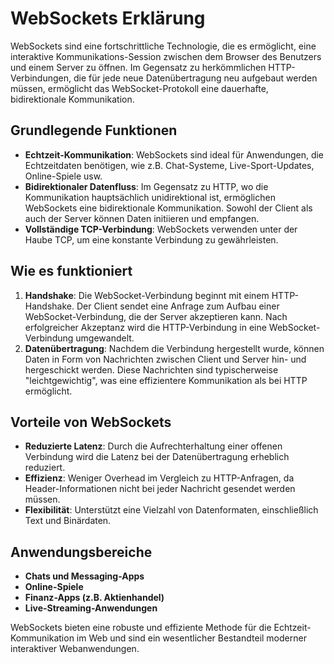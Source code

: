 # WebSockets Erklärung

WebSockets sind eine fortschrittliche Technologie, die es ermöglicht, eine interaktive Kommunikations-Session zwischen dem Browser des Benutzers und einem Server zu öffnen. Im Gegensatz zu herkömmlichen HTTP-Verbindungen, die für jede neue Datenübertragung neu aufgebaut werden müssen, ermöglicht das WebSocket-Protokoll eine dauerhafte, bidirektionale Kommunikation.

## Grundlegende Funktionen
- **Echtzeit-Kommunikation**: WebSockets sind ideal für Anwendungen, die Echtzeitdaten benötigen, wie z.B. Chat-Systeme, Live-Sport-Updates, Online-Spiele usw.
- **Bidirektionaler Datenfluss**: Im Gegensatz zu HTTP, wo die Kommunikation hauptsächlich unidirektional ist, ermöglichen WebSockets eine bidirektionale Kommunikation. Sowohl der Client als auch der Server können Daten initiieren und empfangen.
- **Vollständige TCP-Verbindung**: WebSockets verwenden unter der Haube TCP, um eine konstante Verbindung zu gewährleisten.

## Wie es funktioniert
1. **Handshake**: Die WebSocket-Verbindung beginnt mit einem HTTP-Handshake. Der Client sendet eine Anfrage zum Aufbau einer WebSocket-Verbindung, die der Server akzeptieren kann. Nach erfolgreicher Akzeptanz wird die HTTP-Verbindung in eine WebSocket-Verbindung umgewandelt.
2. **Datenübertragung**: Nachdem die Verbindung hergestellt wurde, können Daten in Form von Nachrichten zwischen Client und Server hin- und hergeschickt werden. Diese Nachrichten sind typischerweise "leichtgewichtig", was eine effizientere Kommunikation als bei HTTP ermöglicht.

## Vorteile von WebSockets
- **Reduzierte Latenz**: Durch die Aufrechterhaltung einer offenen Verbindung wird die Latenz bei der Datenübertragung erheblich reduziert.
- **Effizienz**: Weniger Overhead im Vergleich zu HTTP-Anfragen, da Header-Informationen nicht bei jeder Nachricht gesendet werden müssen.
- **Flexibilität**: Unterstützt eine Vielzahl von Datenformaten, einschließlich Text und Binärdaten.

## Anwendungsbereiche
- **Chats und Messaging-Apps**
- **Online-Spiele**
- **Finanz-Apps (z.B. Aktienhandel)**
- **Live-Streaming-Anwendungen**

WebSockets bieten eine robuste und effiziente Methode für die Echtzeit-Kommunikation im Web und sind ein wesentlicher Bestandteil moderner interaktiver Webanwendungen.
